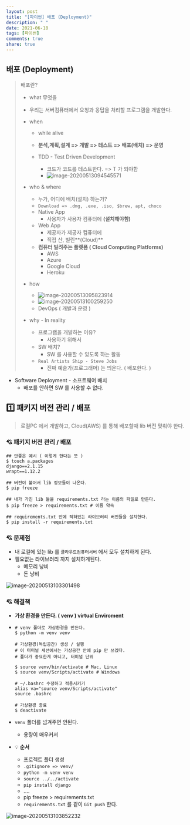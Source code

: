 ```yaml
---
layout: post
title: "[파이썬] 배포 (Deployment)"
description: " "
date: 2021-06-18
tags: [파이썬]
comments: true
share: true
---
```



## 배포 (Deployment)

> 배포란?
>
> - what 무엇을 
>   
> - 우리는 서버컴퓨터에서 요청과 응답을 처리할 프로그램을 개발한다.
>   
> - when
>
>   - while alive
>
>   - **분석,계획,설계 => 개발 => 테스트 => 배포(배치) => 운영**
>
>   - TDD - Test Driven Development
>
>     - 코드가 코드를 테스트한다. => T 가 되야함
>     - ![image-20200513094545571](images/image-20200513094545571.png)
>
>     
>
> - who & where
>   - 누가, 어디에 배치(설치) 하는가?
>   - `Download => .dmg, .exe, .iso, $brew, apt, choco`
>   - Native App
>     - 사용자가 사용자 컴퓨터에 **(설치해야함)**
>   - Web App
>     - 제공자가 제공자 컴퓨터에
>     - 직접 산, 빌린**(Cloud)**
>   - **컴퓨터 빌려주는 플랫폼 ( Cloud Computing Platforms)**
>     - AWS
>     - Azure
>     - Google Cloud
>     - Heroku
>
> - how
>
>   - ![image-20200513095823914](images/image-20200513095823914.png)
>   - ![image-20200513100259250](images/image-20200513100259250.png)
>   - DevOps ( 개발과 운영 )
>
>   
>
> - why - In reality
>   - 프로그램을 개발하는 이유?
>     - 사용하기 위해서
>   - SW 배치?
>     - SW 를 사용할 수 있도록 하는 활동
>   - `Real Artists Ship - Steve Jobs`
>     - 진짜 예술가(프로그래머) 는 띄운다. ( 배포한다. )

- Software Deployment - 소프트웨어 배치
  - 배포를 안하면 SW 를 사용할 수 없다.





## :one: 패키지 버전 관리 / 배포

> 로컬PC 에서 개발하고, Cloud(AWS) 를 통해 배포할때 lib 버전 맞춰야 한다.



### :cupid: ​패키지 버전 관리 / 배포

```shell
## 안좋은 예시 ( 이렇게 한다는 뜻 )
$ touch a.packages
django==2.1.15
wrapt==1.12.2

## 버전이 붙어서 lib 정보들이 나온다.
$ pip freeze

## 내가 가진 lib 들을 requirements.txt 라는 이름의 파일로 만든다.
$ pip freeze > requirements.txt # 이름 약속

## requirements.txt 안에 적혀있는 라이브러리 버전들을 설치한다.
$ pip install -r requirements.txt
```



### :cupid: 문제점

- 내 로컬에 있는 lib 를 `클라우드컴퓨터서버` 에서 모두 설치하게 된다.
- 필요없는 라이브러리 까지 설치하게된다.
  - 메모리 낭비
  - 돈 낭비

![image-20200513103301498](images/image-20200513103301498.png)



### :cupid: 해결책

- **가상 환경을 만든다. ( venv ) virtual Enviroment**

- ```shell
  # venv 폴더로 가상환경을 만든다.
  $ python -m venv venv
  
  # 가상환경(독립공간) 생성 / 실행
  # 이 터미널 세션에서는 가상공간 안에 pip 만 쓰겠다.
  # 폴더가 중요한게 아니고, 터미널 단위
  
  $ source venv/bin/activate # Mac, Linux
  $ source venv/Scripts/activate # Windows
  
  # ~/.bashrc 수정하고 적용시키기
  alias va="source venv/Scripts/activate"
  source .bashrc

  # 가상환경 종료
  $ deactivate
  ```
  
- `venv` 폴더를 넘겨주면 안된다.

  - 용량이 매우커서

- :bulb: **순서**

  - 프로젝트 폴더 생성
  - `.gitignore => venv/`
  - `python -m venv venv`
  - `source ../../activate`
  - `pip install django`
  - ....
  - pip freeze > requirements.txt
  -  `requirements.txt` 를 같이 `Git push` 한다.

![image-20200513103852232](images/image-20200513103852232.png)